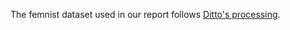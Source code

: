 
The femnist dataset used in our report follows [Ditto's processing](https://github.com/litian96/ditto/tree/master/data/femnist).